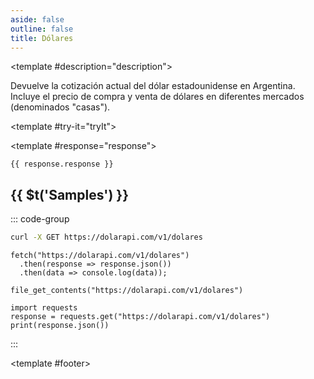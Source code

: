```yaml
---
aside: false
outline: false
title: Dólares
---
```


<script setup>
import { setRegionForSidebar } from '../../.vitepress/sidebar/sidebar.utils.js'

setRegionForSidebar('ar')
</script>

<OAOperation operationId="get-dolares" :hide-default-footer="false">

<template #description="description">

<PathEndpoint :method="description.method" :path="description.path" :baseUrl="description.baseUrl" />

Devuelve la cotización actual del dólar estadounidense en Argentina. Incluye el precio de compra y venta de dólares en diferentes mercados (denominados "casas").

</template>

<template #try-it="tryIt">

<TryItButton :operation-id="tryIt.operationId" :method="tryIt.method" hide-endpoint>

<template #response="response">

```json-vue
{{ response.response }}
```

</template>

</TryItButton>

## {{ $t('Samples') }}

::: code-group

```bash [cURL] 
curl -X GET https://dolarapi.com/v1/dolares
```

```js-vue [JavaScript]
fetch("https://dolarapi.com/v1/dolares")
  .then(response => response.json())
  .then(data => console.log(data));
```

```php-vue [PHP]
file_get_contents("https://dolarapi.com/v1/dolares")
```

```python-vue [Python]
import requests
response = requests.get("https://dolarapi.com/v1/dolares")
print(response.json())
```

:::

</template>

<template #footer>

<!--@include: ./parts/get-dolares-footer.md -->

</template>

</OAOperation>
